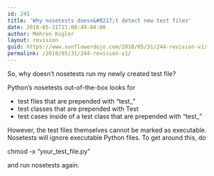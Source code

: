 ```yaml
---
id: 245
title: 'Why nosetests doesn&#8217;t detect new test files'
date: 2018-05-31T11:08:49-04:00
author: Mehron Kugler
layout: revision
guid: https://www.sunflowerdojo.com/2018/05/31/244-revision-v1/
permalink: /2018/05/31/244-revision-v1/
---
```

So, why doesn&#8217;t nosetests run my newly created test file?

Python&#8217;s nosetests out-of-the-box looks for

  * test files that are prepended with &#8220;test_&#8221;
  * test classes that are prepended with Test
  * test cases inside of a test class that are prepended with &#8220;test_&#8221;

However, the test files themselves cannot be marked as executable. Nosetests will ignore executable Python files. To get around this, do

chmod -x &#8220;your\_test\_file.py&#8221;

and run nosetests again.